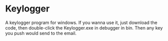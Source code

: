 # Keylogger
A keylogger program for windows.
If you wanna use it, just download the code, then double-click the Keylogger.exe in  debugger in bin.
Then any key you push would send to the email.
